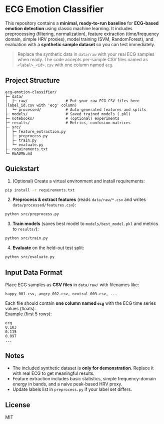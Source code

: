 # ECG Emotion Classifier

This repository contains a **minimal, ready-to-run baseline** for **ECG-based emotion detection** using classic machine learning.
It includes preprocessing (filtering, normalization), feature extraction (time/frequency domain, simple HRV proxies),
model training (SVM, RandomForest), and evaluation with a **synthetic sample dataset** so you can test immediately.

> Replace the synthetic data in `data/raw` with your real ECG samples when ready.
> The code accepts per-sample CSV files named as `<label>_<id>.csv` with one column named `ecg`.

## Project Structure
```
ecg-emotion-classifier/
├─ data/
│  ├─ raw/                 # Put your raw ECG CSV files here (label_id.csv with 'ecg' column)
│  └─ processed/           # Auto-generated features and splits
├─ models/                 # Saved trained models (.pkl)
├─ notebooks/              # (optional) experiments
├─ results/                # Metrics, confusion matrices
├─ src/
│  ├─ feature_extraction.py
│  ├─ preprocess.py
│  ├─ train.py
│  └─ evaluate.py
├─ requirements.txt
└─ README.md
```

## Quickstart
1) (Optional) Create a virtual environment and install requirements:
```bash
pip install -r requirements.txt
```

2) **Preprocess & extract features** (reads `data/raw/*.csv` and writes `data/processed/features.csv`):
```bash
python src/preprocess.py
```

3) **Train models** (saves best model to `models/best_model.pkl` and metrics to `results/`):
```bash
python src/train.py
```

4) **Evaluate** on the held-out test split:
```bash
python src/evaluate.py
```

## Input Data Format
Place ECG samples as **CSV files** in `data/raw/` with filenames like:
```
happy_001.csv, angry_002.csv, neutral_003.csv, ...
```
Each file should contain **one column named `ecg`** with the ECG time series values (floats).  
Example (first 5 rows):
```
ecg
0.103
0.115
0.097
...
```

## Notes
- The included synthetic dataset is **only for demonstration**. Replace it with real ECG to get meaningful results.
- Feature extraction includes basic statistics, simple frequency-domain energy in bands, and a naive peak-based HRV proxy.
- Update labels list in `preprocess.py` if your label set differs.

## License
MIT
